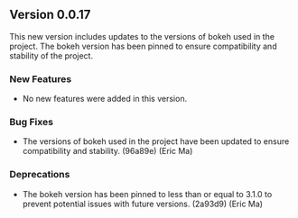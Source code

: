 ## Version 0.0.17

This new version includes updates to the versions of bokeh used in the project. The bokeh version has been pinned to ensure compatibility and stability of the project.

### New Features

- No new features were added in this version.

### Bug Fixes

- The versions of bokeh used in the project have been updated to ensure compatibility and stability. (96a89e) (Eric Ma)

### Deprecations

- The bokeh version has been pinned to less than or equal to 3.1.0 to prevent potential issues with future versions. (2a93d9) (Eric Ma)
